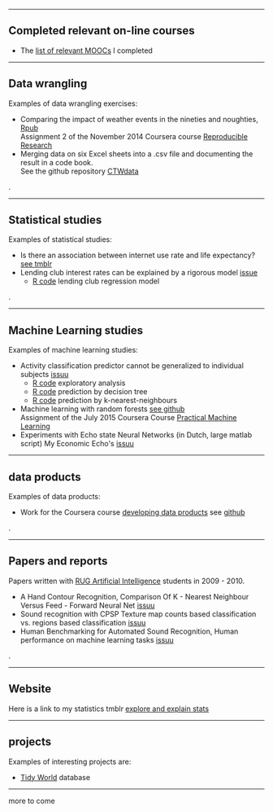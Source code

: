 
---
## Completed relevant on-line courses
- The [list of relevant MOOCs](./710_moocs.md) I completed

---
## Data wrangling

Examples of data wrangling exercises:

- Comparing the impact of weather events in the nineties and noughties, [Rpub](http://rpubs.com/vilkoos/52188)     
Assignment 2 of the November 2014 Coursera course [Reproducible Research](https://www.coursera.org/course/repdata)   
- Merging data on six Excel sheets into a .csv file and documenting the result in a code book.  
See the github repository [CTWdata](https://github.com/vilkoos/CTWdata)  

 .

---
## Statistical studies

Examples of statistical studies:

- Is there an association between internet use rate and life expectancy? [see tmblr](http://exexstats.tumblr.com/post/49267271093/final-project-passion-driven-statistics)   
- Lending club interest rates can be explained by a rigorous model [issue](http://issuu.com/vilkoos/docs/analysis1a)
	- [R code](../prg/b1_lending_club_regression.R) lending club regression model 

.

---
## Machine Learning studies

Examples of machine learning studies:

- Activity classification predictor cannot be generalized to individual subjects [issuu](http://issuu.com/vilkoos/docs/analysis2a)
	- [R code](../prg/a1_explore_data.R) exploratory analysis
	- [R code](../prg/a2_predict_by_tree.R) prediction by decision tree
	- [R code](../prg/a3_predict_by_knn.R) prediction by k-nearest-neighbours   
- Machine learning with random forests [see github](https://github.com/vilkoos/practical_machine_learning/blob/master/ML_with_rf.md)   
Assignment of the July 2015 Coursera Course [Practical Machine Learning ](https://www.coursera.org/course/predmachlearn)
- Experiments with Echo state Neural Networks (in Dutch, large matlab script) My Economic Echo's [issuu](http://issuu.com/vilkoos/docs/opdracht_neurale_netwerken__echo_st)

---
## data products

Examples of data products:

- Work for the Coursera course [developing data products](https://www.coursera.org/course/devdataprod) see [github](https://github.com/vilkoos/data_product_example)

 .

-----
## Papers and reports

Papers written with [RUG Artificial Intelligence](http://www.rug.nl/masters/artificial-intelligence/) students in 2009 - 2010.

- A Hand Contour Recognition, Comparison Of K - Nearest Neighbour Versus Feed - Forward Neural Net [issuu](http://issuu.com/vilkoos/docs/paper_rug_2009_handrecognition)
- Sound recognition with CPSP Texture map counts based classification vs. regions based classification [issuu](http://issuu.com/vilkoos/docs/paper_rug_2010_sound_recognition)
- Human Benchmarking for Automated Sound Recognition, Human performance on machine learning tasks [issuu](http://issuu.com/vilkoos/docs/paper_rug_2009_perception_experimen)

 .

---
## Website

Here is a link to my statistics tmblr [explore and explain stats](http://exexstats.tumblr.com/)  

---
## projects

Examples of interesting projects are:

- [Tidy World](./720_tidy_world.md) database 

---
more to come